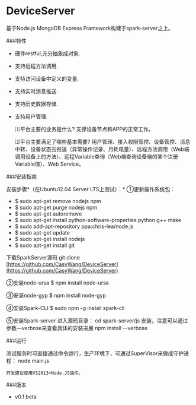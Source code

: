 DeviceServer
============

基于Node.js MongoDB Express Framework构建于spark-server之上。

###特性

* 硬件restful,充分抽象成对象. 
* 支持远程方法调用. 
* 支持访问设备中定义的变量. 
* 支持实时消息推送. 
* 支持历史数据存储. 
* 支持用户管理. 

	⑴平台主要的业务是什么? 
  支撑设备节点和APP的正常工作。

	⑵平台主要满足了哪些基本需要? 
  用户管理、接入权限管控、设备管控、消息中转、设备状态云推送（异常操作记录、月耗电量）、远程方法调用（Web端调用设备上的方法）、远程Variable查询（Web端查询设备端的某个注册Variable值）、Web Service。


###安装指南

安装步骤*（在Ubuntu12.04 Server LTS上测试）：*
①更新操作系统包： 
* $ sudo apt-get remove nodejs npm 
* $ sudo apt-get purge nodejs npm 
* $ sudo apt-get autoremove 
* $ sudo apt-get install python-software-properties python g++ make 
* $ sudo add-apt-repository ppa:chris-lea/node.js 
* $ sudo apt-get update 
* $ sudo apt-get install nodejs 
* $ sudo apt-get install git 

下载SparkServer源码 
git clone [https://github.com/CasyWang/DeviceServer](https://github.com/CasyWang/DeviceServer)  

②安装node-ursa 
$ npm install node-ursa 

③安装node-gyp
$ npm install node-gyp 

④安装Spark-CLI
$ sudo npm -g install spark-cli 

⑤安装Spark-server 
进入源码目录：
cd spark-server/js
安装，注意可以通过参数—verbose来查看具体的安装进展
npm install --verbose 

###运行

测试服务时可直接通过命令运行，生产环境下，可通过SuperVisor来做成守护进程： 
  node main.js 
  
	开发建议使用VS2013+Node.JS插件。
  
###版本

* v0.1 beta 

